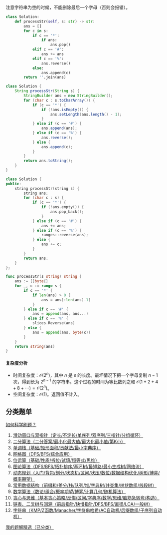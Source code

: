 注意字符串为空的时候，不能删除最后一个字母（否则会报错）。

```py [sol-Python3]
class Solution:
    def processStr(self, s: str) -> str:
        ans = []
        for c in s:
            if c == '*':
                if ans:
                    ans.pop()
            elif c == '#':
                ans += ans
            elif c == '%':
                ans.reverse()
            else:
                ans.append(c)
        return ''.join(ans)
```

```java [sol-Java]
class Solution {
    String processStr(String s) {
        StringBuilder ans = new StringBuilder();
        for (char c : s.toCharArray()) {
            if (c == '*') {
                if (!ans.isEmpty()) {
                    ans.setLength(ans.length() - 1);
                }
            } else if (c == '#') {
                ans.append(ans);
            } else if (c == '%') {
                ans.reverse();
            } else {
                ans.append(c);
            }
        }
        return ans.toString();
    }
}
```

```cpp [sol-C++]
class Solution {
public:
    string processStr(string s) {
        string ans;
        for (char c : s) {
            if (c == '*') {
                if (!ans.empty()) {
                    ans.pop_back();
                }
            } else if (c == '#') {
                ans += ans;
            } else if (c == '%') {
                ranges::reverse(ans);
            } else {
                ans += c;
            }
        }
        return ans;
    }
};
```

```go [sol-Go]
func processStr(s string) string {
	ans := []byte{}
	for _, c := range s {
		if c == '*' {
			if len(ans) > 0 {
				ans = ans[:len(ans)-1]
			}
		} else if c == '#' {
			ans = append(ans, ans...)
		} else if c == '%' {
			slices.Reverse(ans)
		} else {
			ans = append(ans, byte(c))
		}
	}
	return string(ans)
}
```

#### 复杂度分析

- 时间复杂度：$\mathcal{O}(2^n)$，其中 $n$ 是 $s$ 的长度。最坏情况下把一个字母复制 $n-1$ 次，得到长为 $2^{n-1}$ 的字符串。这个过程的时间为等比数列之和 $\mathcal{O}(1+2+4+8+\cdots) = \mathcal{O}(2^n)$。
- 空间复杂度：$\mathcal{O}(1)$。返回值不计入。

## 分类题单

[如何科学刷题？](https://leetcode.cn/circle/discuss/RvFUtj/)

1. [滑动窗口与双指针（定长/不定长/单序列/双序列/三指针/分组循环）](https://leetcode.cn/circle/discuss/0viNMK/)
2. [二分算法（二分答案/最小化最大值/最大化最小值/第K小）](https://leetcode.cn/circle/discuss/SqopEo/)
3. [单调栈（基础/矩形面积/贡献法/最小字典序）](https://leetcode.cn/circle/discuss/9oZFK9/)
4. [网格图（DFS/BFS/综合应用）](https://leetcode.cn/circle/discuss/YiXPXW/)
5. [位运算（基础/性质/拆位/试填/恒等式/思维）](https://leetcode.cn/circle/discuss/dHn9Vk/)
6. [图论算法（DFS/BFS/拓扑排序/基环树/最短路/最小生成树/网络流）](https://leetcode.cn/circle/discuss/01LUak/)
7. [动态规划（入门/背包/划分/状态机/区间/状压/数位/数据结构优化/树形/博弈/概率期望）](https://leetcode.cn/circle/discuss/tXLS3i/)
8. [常用数据结构（前缀和/差分/栈/队列/堆/字典树/并查集/树状数组/线段树）](https://leetcode.cn/circle/discuss/mOr1u6/)
9. [数学算法（数论/组合/概率期望/博弈/计算几何/随机算法）](https://leetcode.cn/circle/discuss/IYT3ss/)
10. [贪心与思维（基本贪心策略/反悔/区间/字典序/数学/思维/脑筋急转弯/构造）](https://leetcode.cn/circle/discuss/g6KTKL/)
11. [链表、二叉树与回溯（前后指针/快慢指针/DFS/BFS/直径/LCA/一般树）](https://leetcode.cn/circle/discuss/K0n2gO/)
12. [字符串（KMP/Z函数/Manacher/字符串哈希/AC自动机/后缀数组/子序列自动机）](https://leetcode.cn/circle/discuss/SJFwQI/)

[我的题解精选（已分类）](https://github.com/EndlessCheng/codeforces-go/blob/master/leetcode/SOLUTIONS.md)
